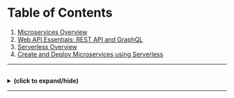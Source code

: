# Table of Contents
1. [Microservices Overview](./microservices_overview.md)
2. [Web API Essentials: REST API and GraphQL](./API_overview.md)
3. [Serverless Overview](./serverless_overview.md)
4. [Create and Deploy Microservices using Serverless](./create_deploy_microservices_with_serverless.md)

---

<a id="binary"></a>
## 
<details close>
<summary><b>(click to expand/hide)</b></summary>
<!-- MarkdownTOC -->



<!-- /MarkdownTOC -->
</details>

---
